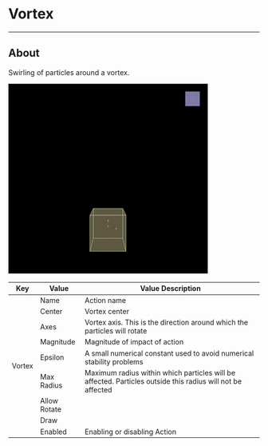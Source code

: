 # Vortex

___

## About

Swirling of particles around a vortex.

![alt text](assets/gifs/vortex.gif)

<table><thead>
  <tr>
    <th>Key</th>
    <th>Value</th>
    <th>Value Description</th>
  </tr></thead>
<tbody>
  <tr>
    <td rowspan="9">Vortex</td>
    <td>Name</td>
    <td>Action name</td>
  </tr>
  <tr>
    <td>Center</td>
    <td>Vortex center</td>
  </tr>
  <tr>
    <td>Axes</td>
    <td>Vortex axis. This is the direction around which the particles will rotate</td>
  </tr>
  <tr>
    <td>Magnitude</td>
    <td>Magnitude of impact of action</td>
  </tr>
  <tr>
    <td>Epsilon</td>
    <td>A small numerical constant used to avoid numerical stability problems</td>
  </tr>
  <tr>
    <td>Max Radius</td>
    <td>Maximum radius within which particles will be affected. Particles outside this radius will not be affected</td>
  </tr>
  <tr>
    <td>Allow Rotate</td>
    <td></td>
  </tr>
  <tr>
    <td>Draw</td>
    <td></td>
  </tr>
  <tr>
    <td>Enabled</td>
    <td>Enabling or disabling Action</td>
  </tr>
</tbody>
</table>

